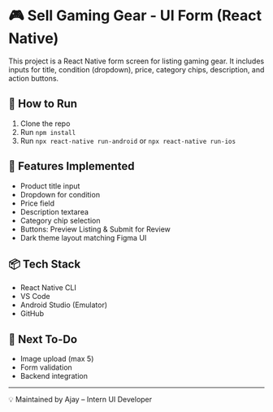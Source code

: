 # 🎮 Sell Gaming Gear - UI Form (React Native)

This project is a React Native form screen for listing gaming gear. It includes inputs for title, condition (dropdown), price, category chips, description, and action buttons.

## 🚀 How to Run

1. Clone the repo
2. Run `npm install`
3. Run `npx react-native run-android` or `npx react-native run-ios`

## 🧠 Features Implemented

- Product title input
- Dropdown for condition
- Price field
- Description textarea
- Category chip selection
- Buttons: Preview Listing & Submit for Review
- Dark theme layout matching Figma UI

## 📦 Tech Stack

- React Native CLI
- VS Code
- Android Studio (Emulator)
- GitHub

## 📌 Next To-Do

- Image upload (max 5)
- Form validation
- Backend integration

---

💡 Maintained by Ajay – Intern UI Developer
